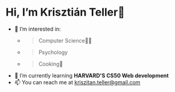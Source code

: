 # Hi, I’m Krisztián Teller👋

- 👀 I’m interested in: 
  - >Computer Science👨‍💻
  - >Psychology
  - >Cooking🍳
- 🌱 I’m currently learning <strong>HARVARD'S CS50 Web development</strong>
- 📫 You can reach me at kriszitan.teller@gmail.com

<!---
krisztianteller/krisztianteller is a ✨ special ✨ repository because its `README.md` (this file) appears on your GitHub profile.
You can click the Preview link to take a look at your changes.
--->
